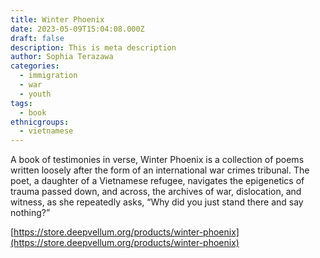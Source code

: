 ```yaml
---
title: Winter Phoenix
date: 2023-05-09T15:04:08.000Z
draft: false
description: This is meta description
author: Sophia Terazawa
categories:
  - immigration
  - war
  - youth
tags:
  - book
ethnicgroups:
  - vietnamese
---
```


A book of testimonies in verse, Winter Phoenix is a collection of poems written loosely after the form of an international war crimes tribunal. The poet, a daughter of a Vietnamese refugee, navigates the epigenetics of trauma passed down, and across, the archives of war, dislocation, and witness, as she repeatedly asks, “Why did you just stand there and say nothing?”

[https://store.deepvellum.org/products/winter-phoenix](https://store.deepvellum.org/products/winter-phoenix)
